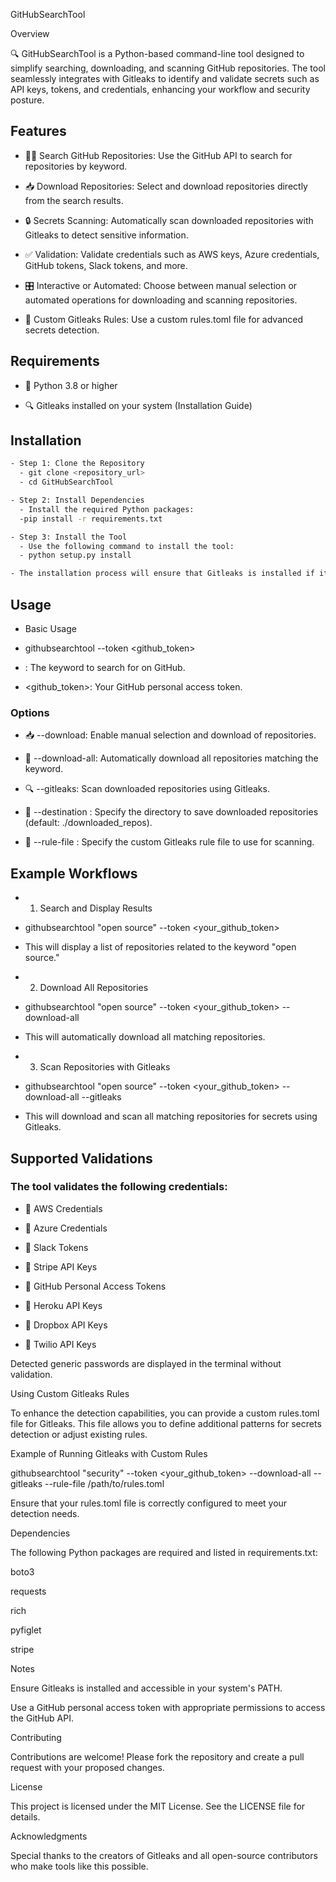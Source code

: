 GitHubSearchTool

Overview

🔍 GitHubSearchTool is a Python-based command-line tool designed to simplify searching, downloading, and scanning GitHub repositories. The tool seamlessly integrates with Gitleaks to identify and validate secrets such as API keys, tokens, and credentials, enhancing your workflow and security posture.

## Features

- 🧑‍💻 Search GitHub Repositories: Use the GitHub API to search for repositories by keyword.

- 📥 Download Repositories: Select and download repositories directly from the search results.

- 🔒 Secrets Scanning: Automatically scan downloaded repositories with Gitleaks to detect sensitive information.

- ✅ Validation: Validate credentials such as AWS keys, Azure credentials, GitHub tokens, Slack tokens, and more.

- 🎛️ Interactive or Automated: Choose between manual selection or automated operations for downloading and scanning repositories.

- 📜 Custom Gitleaks Rules: Use a custom rules.toml file for advanced secrets detection.


## Requirements

- 🐍 Python 3.8 or higher

- 🔍 Gitleaks installed on your system (Installation Guide)

## Installation
```bash
- Step 1: Clone the Repository
  - git clone <repository_url>
  - cd GitHubSearchTool

- Step 2: Install Dependencies
  - Install the required Python packages:
  -pip install -r requirements.txt

- Step 3: Install the Tool
  - Use the following command to install the tool:
  - python setup.py install

- The installation process will ensure that Gitleaks is installed if it is not already.
```
## Usage

* Basic Usage

* githubsearchtool <keyword> --token <github_token>

* <keyword>: The keyword to search for on GitHub.

* <github_token>: Your GitHub personal access token.

### Options

- 📥 --download: Enable manual selection and download of repositories.

- 📂 --download-all: Automatically download all repositories matching the keyword.

- 🔍 --gitleaks: Scan downloaded repositories using Gitleaks.

- 📁 --destination <path>: Specify the directory to save downloaded repositories (default: ./downloaded_repos).

- 📜 --rule-file <path>: Specify the custom Gitleaks rule file to use for scanning.

## Example Workflows

* 1. Search and Display Results

- githubsearchtool "open source" --token <your_github_token>

- This will display a list of repositories related to the keyword "open source."

* 2. Download All Repositories

- githubsearchtool "open source" --token <your_github_token> --download-all

 - This will automatically download all matching repositories.

* 3. Scan Repositories with Gitleaks

- githubsearchtool "open source" --token <your_github_token> --download-all --gitleaks

- This will download and scan all matching repositories for secrets using Gitleaks.

## Supported Validations

### The tool validates the following credentials:

* 🔑 AWS Credentials

* 🔑 Azure Credentials

* 🔑 Slack Tokens

* 🔑 Stripe API Keys

* 🔑 GitHub Personal Access Tokens

* 🔑 Heroku API Keys

* 🔑 Dropbox API Keys

* 🔑 Twilio API Keys

Detected generic passwords are displayed in the terminal without validation.

Using Custom Gitleaks Rules

To enhance the detection capabilities, you can provide a custom rules.toml file for Gitleaks. This file allows you to define additional patterns for secrets detection or adjust existing rules.

Example of Running Gitleaks with Custom Rules

githubsearchtool "security" --token <your_github_token> --download-all --gitleaks --rule-file /path/to/rules.toml

Ensure that your rules.toml file is correctly configured to meet your detection needs.

Dependencies

The following Python packages are required and listed in requirements.txt:

boto3

requests

rich

pyfiglet

stripe

Notes

Ensure Gitleaks is installed and accessible in your system's PATH.

Use a GitHub personal access token with appropriate permissions to access the GitHub API.

Contributing

Contributions are welcome! Please fork the repository and create a pull request with your proposed changes.

License

This project is licensed under the MIT License. See the LICENSE file for details.

Acknowledgments

Special thanks to the creators of Gitleaks and all open-source contributors who make tools like this possible.

